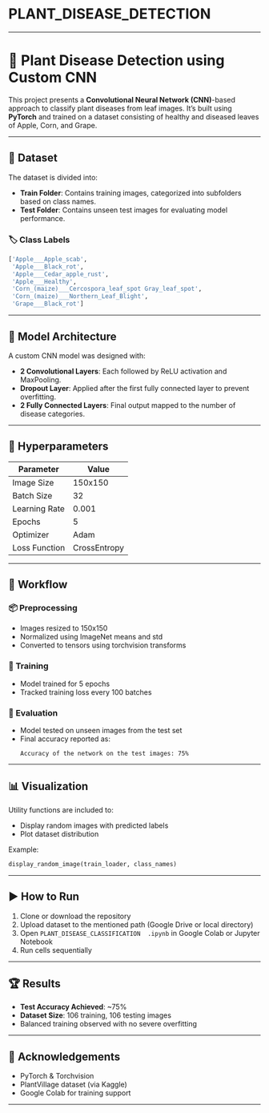 # PLANT_DISEASE_DETECTION


---

# 🌿 Plant Disease Detection using Custom CNN

This project presents a **Convolutional Neural Network (CNN)**-based approach to classify plant diseases from leaf images. It’s built using **PyTorch** and trained on a dataset consisting of healthy and diseased leaves of Apple, Corn, and Grape.

---

## 📁 Dataset

The dataset is divided into:
- **Train Folder**: Contains training images, categorized into subfolders based on class names.
- **Test Folder**: Contains unseen test images for evaluating model performance.

### 🏷️ Class Labels
```python
['Apple___Apple_scab', 
 'Apple___Black_rot', 
 'Apple___Cedar_apple_rust', 
 'Apple___Healthy', 
 'Corn_(maize)___Cercospora_leaf_spot Gray_leaf_spot', 
 'Corn_(maize)___Northern_Leaf_Blight', 
 'Grape___Black_rot']
```

---

## 🧠 Model Architecture

A custom CNN model was designed with:
- **2 Convolutional Layers**: Each followed by ReLU activation and MaxPooling.
- **Dropout Layer**: Applied after the first fully connected layer to prevent overfitting.
- **2 Fully Connected Layers**: Final output mapped to the number of disease categories.

---

## 🔧 Hyperparameters

| Parameter         | Value         |
|------------------|---------------|
| Image Size       | 150x150       |
| Batch Size       | 32            |
| Learning Rate    | 0.001         |
| Epochs           | 5             |
| Optimizer        | Adam          |
| Loss Function    | CrossEntropy  |

---

## 🔄 Workflow

### 📦 Preprocessing
- Images resized to 150x150
- Normalized using ImageNet means and std
- Converted to tensors using torchvision transforms

### 🚂 Training
- Model trained for 5 epochs
- Tracked training loss every 100 batches

### 🧪 Evaluation
- Model tested on unseen images from the test set
- Final accuracy reported as:
  ```
  Accuracy of the network on the test images: 75%
  ```

---

## 📊 Visualization

Utility functions are included to:
- Display random images with predicted labels
- Plot dataset distribution

Example:
```python
display_random_image(train_loader, class_names)
```

---

## ▶️ How to Run

1. Clone or download the repository
2. Upload dataset to the mentioned path (Google Drive or local directory)
3. Open `PLANT_DISEASE_CLASSIFICATION 
.ipynb` in Google Colab or Jupyter Notebook
4. Run cells sequentially

---

## 🏆 Results

- **Test Accuracy Achieved**: ~75%
- **Dataset Size**: 106 training, 106 testing images
- Balanced training observed with no severe overfitting

---

## 🙏 Acknowledgements

- PyTorch & Torchvision
- PlantVillage dataset (via Kaggle)
- Google Colab for training support

---
